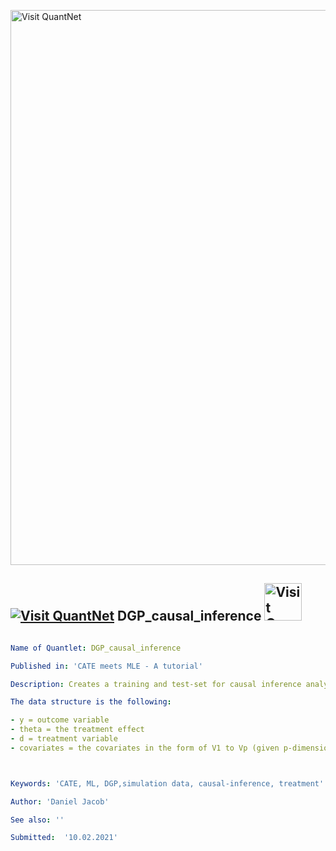 [<img src="https://github.com/QuantLet/Styleguide-and-FAQ/blob/master/pictures/banner.png" width="888" alt="Visit QuantNet">](http://quantlet.de/)

## [<img src="https://github.com/QuantLet/Styleguide-and-FAQ/blob/master/pictures/qloqo.png" alt="Visit QuantNet">](http://quantlet.de/) **DGP_causal_inference** [<img src="https://github.com/QuantLet/Styleguide-and-FAQ/blob/master/pictures/QN2.png" width="60" alt="Visit QuantNet 2.0">](http://quantlet.de/)

```yaml

Name of Quantlet: DGP_causal_inference

Published in: 'CATE meets MLE - A tutorial'

Description: Creates a training and test-set for causal inference analysis. 

The data structure is the following: 

- y = outcome variable
- theta = the treatment effect
- d = treatment variable
- covariates = the covariates in the form of V1 to Vp (given p-dimensional covariates)



Keywords: 'CATE, ML, DGP,simulation data, causal-inference, treatment'

Author: 'Daniel Jacob'

See also: ''

Submitted:  '10.02.2021'

```